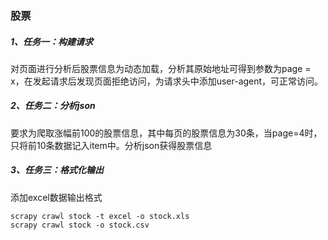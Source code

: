 ### 股票
##### 1、任务一：构建请求
对页面进行分析后股票信息为动态加载，分析其原始地址可得到参数为page = x，在发起请求后发现页面拒绝访问，为请求头中添加user-agent，可正常访问。
##### 2、任务二：分析json
要求为爬取涨幅前100的股票信息，其中每页的股票信息为30条，当page=4时，只将前10条数据记入item中。分析json获得股票信息
##### 3、任务三：格式化输出
添加excel数据输出格式
```
scrapy crawl stock -t excel -o stock.xls
scrapy crawl stock -o stock.csv
```
